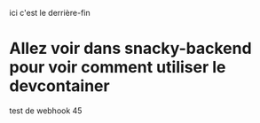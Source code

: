 ici c'est le derrière-fin

# Allez voir dans snacky-backend pour voir comment utiliser le devcontainer

test de webhook 45
